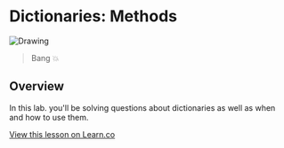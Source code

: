 # Dictionaries: Methods

![Drawing](http://i.imgur.com/Dr8ghE9.jpg?1)

> Bang 💥 

## Overview 

In this lab. you'll be solving questions about dictionaries as well as when and how to use them. 

<a href='https://learn.co/lessons/DictionaryMethodsLab' data-visibility='hidden'>View this lesson on Learn.co</a>
